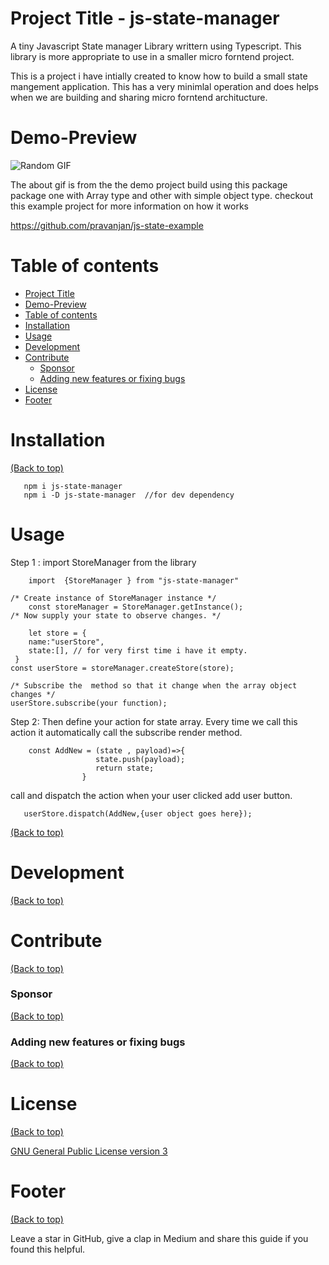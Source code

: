 <!-- Add banner here -->

# Project Title - js-state-manager

<!-- Add buttons here -->

A tiny Javascript State manager Library writtern using Typescript. This library is more appropriate to use in a smaller micro forntend project.

<!-- Describe your project in brief -->

This is a project i have intially created to know how to build a small state mangement application. This has a very minimlal operation and does helps when we are building and sharing micro forntend architucture.

# Demo-Preview

![Random GIF](https://media.giphy.com/media/h4UAFDwzqnXKKB3q6m/giphy.gif?cid=790b761146296d2ea2ef610b3f168a0ad15884ba42b9637e&rid=giphy.gif&ct=g)
<!-- https://media.giphy.com/media/h4UAFDwzqnXKKB3q6m/giphy.gif?cid=790b761146296d2ea2ef610b3f168a0ad15884ba42b9637e&rid=giphy.gif&ct=g -->
<!-- Add a demo for your project -->

The about gif is from the the demo project build using this package  package one with Array type and other with simple object type.
checkout this example project for more information on how it works

https://github.com/pravanjan/js-state-example

# Table of contents

<!-- After you have introduced your project, it is a good idea to add a **Table of contents** or **TOC** as **cool** people say it. This would make it easier for people to navigate through your README and find exactly what they are looking for.

Here is a sample TOC(*wow! such cool!*) that is actually the TOC for this README. -->

- [Project Title](#project-title)
- [Demo-Preview](#demo-preview)
- [Table of contents](#table-of-contents)
- [Installation](#installation)
- [Usage](#usage)
- [Development](#development)
- [Contribute](#contribute)
  - [Sponsor](#sponsor)
  - [Adding new features or fixing bugs](#adding-new-features-or-fixing-bugs)
- [License](#license)
- [Footer](#footer)

# Installation

[(Back to top)](#table-of-contents)

<!-- *You might have noticed the **Back to top** button(if not, please notice, it's right there!). This is a good idea because it makes your README **easy to navigate.***

The first one should be how to install(how to generally use your project or set-up for editing in their machine).

This should give the users a concrete idea with instructions on how they can use your project repo with all the steps.

Following this steps, **they should be able to run this in their device.**

A method I use is after completing the README, I go through the instructions from scratch and check if it is working. -->

       npm i js-state-manager
       npm i -D js-state-manager  //for dev dependency



# Usage

<!-- This is optional and it is used to give the user info on how to use the project after installation. This could be added in the Installation section also. -->

Step 1 :
import StoreManager from the library 

        import  {StoreManager } from "js-state-manager"

    /* Create instance of StoreManager instance */
        const storeManager = StoreManager.getInstance();
    /* Now supply your state to observe changes. */

        let store = {
        name:"userStore",
        state:[], // for very first time i have it empty.
     }
    const userStore = storeManager.createStore(store);

    /* Subscribe the  method so that it change when the array object changes */
    userStore.subscribe(your function);

Step 2:
Then define your action for state array. Every time we call this action it automatically call the subscribe render method.
        
        const AddNew = (state , payload)=>{
                       state.push(payload);
                       return state;
                    }
call and dispatch the action when your user clicked add user button.

       userStore.dispatch(AddNew,{user object goes here});
          

[(Back to top)](#table-of-contents)

# Development

[(Back to top)](#table-of-contents)

<!-- This is the place where you give instructions to developers on how to modify the code.

You could give **instructions in depth** of **how the code works** and how everything is put together.

You could also give specific instructions to how they can setup their development environment.

Ideally, you should keep the README simple. If you need to add more complex explanations, use a wiki. Check out [this wiki](https://github.com/navendu-pottekkat/nsfw-filter/wiki) for inspiration. -->

# Contribute

[(Back to top)](#table-of-contents)

<!-- This is where you can let people know how they can **contribute** to your project. Some of the ways are given below.

Also this shows how you can add subsections within a section. -->

### Sponsor

[(Back to top)](#table-of-contents)

<!-- Your project is gaining traction and it is being used by thousands of people(***with this README there will be even more***). Now it would be a good time to look for people or organisations to sponsor your project. This could be because you are not generating any revenue from your project and you require money for keeping the project alive.

You could add how people can sponsor your project in this section. Add your patreon or GitHub sponsor link here for easy access.

A good idea is to also display the sponsors with their organisation logos or badges to show them your love!(*Someday I will get a sponsor and I can show my love*) -->

### Adding new features or fixing bugs

[(Back to top)](#table-of-contents)

<!-- This is to give people an idea how they can raise issues or feature requests in your projects.

You could also give guidelines for submitting and issue or a pull request to your project.

Personally and by standard, you should use a [issue template](https://github.com/navendu-pottekkat/nsfw-filter/blob/master/ISSUE_TEMPLATE.md) and a [pull request template](https://github.com/navendu-pottekkat/nsfw-filter/blob/master/PULL_REQ_TEMPLATE.md)(click for examples) so that when a user opens a new issue they could easily format it as per your project guidelines.

You could also add contact details for people to get in touch with you regarding your project. -->

# License

[(Back to top)](#table-of-contents)

<!-- Adding the license to README is a good practice so that people can easily refer to it.

Make sure you have added a LICENSE file in your project folder. **Shortcut:** Click add new file in your root of your repo in GitHub > Set file name to LICENSE > GitHub shows LICENSE templates > Choose the one that best suits your project!

I personally add the name of the license and provide a link to it like below. -->

[GNU General Public License version 3](https://opensource.org/licenses/GPL-3.0)

# Footer

[(Back to top)](#table-of-contents)

<!-- Let's also add a footer because I love footers and also you **can** use this to convey important info.

Let's make it an image because by now you have realised that multimedia in images == cool(*please notice the subtle programming joke). -->

Leave a star in GitHub, give a clap in Medium and share this guide if you found this helpful.

<!-- Add the footer here -->

<!-- ![Footer](https://github.com/navendu-pottekkat/awesome-readme/blob/master/fooooooter.png) -->
